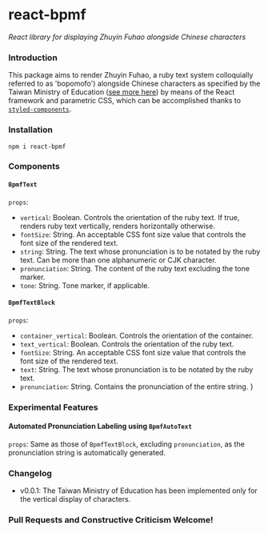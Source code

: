 # react-bpmf
*React library for displaying Zhuyin Fuhao alongside Chinese characters*

### Introduction
This package aims to render Zhuyin Fuhao, a ruby text system colloquially referred to as 'bopomofo') alongside Chinese characters as specified by the Taiwan Ministry of Education ([see more here](https://r12a.github.io/scripts/bopomofo/ontheweb)) by means of the React framework and parametric CSS, which can be accomplished thanks to [`styled-components`](https://github.com/styled-components/styled-components).

### Installation
`npm i react-bpmf`

### Components
#### `BpmfText`
`props`:
  - `vertical`: Boolean. Controls the orientation of the ruby text. If true, renders ruby text vertically, renders horizontally otherwise.
  - `fontSize`: String. An acceptable CSS font size value that controls the font size of the rendered text.
  - `string`: String. The text whose pronunciation is to be notated by the ruby text. Can be more than one alphanumeric or CJK character.
  - `pronunciation`: String. The content of the ruby text excluding the tone marker.
  - `tone`: String. Tone marker, if applicable.

#### `BpmfTextBlock`
`props`:
  - `container_vertical`: Boolean. Controls the orientation of the container.
  - `text_vertical`: Boolean. Controls the orientation of the ruby text.
  - `fontSize`: String. An acceptable CSS font size value that controls the font size of the rendered text.
  - `text`: String. The text whose pronunciation is to be notated by the ruby text.
  - `pronunciation`: String. Contains the pronunciation of the entire string.
  }

### Experimental Features
#### Automated Pronunciation Labeling using `BpmfAutoText`
`props`: Same as those of `BpmfTextBlock`, excluding `pronunciation`, as the pronunciation string is automatically generated.

### Changelog
- v0.0.1: The Taiwan Ministry of Education has been implemented only for the vertical display of characters.  

### Pull Requests and Constructive Criticism Welcome!
